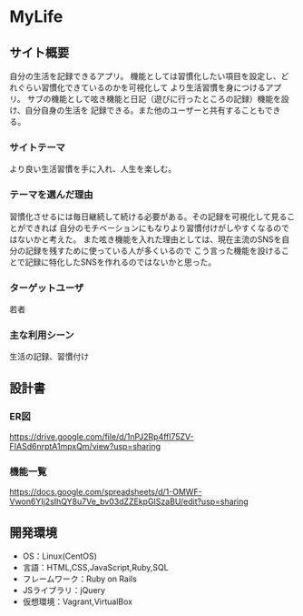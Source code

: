 
# MyLife

## サイト概要
自分の生活を記録できるアプリ。
機能としては習慣化したい項目を設定し、どれぐらい習慣化できているのかを可視化して
より生活習慣を身につけるアプリ。
サブの機能として呟き機能と日記（遊びに行ったところの記録）機能を設け、自分自身の生活を
記録できる。また他のユーザーと共有することもできる。

### サイトテーマ
より良い生活習慣を手に入れ、人生を楽しむ。

### テーマを選んだ理由
習慣化させるには毎日継続して続ける必要がある。その記録を可視化して見ることができれば
自分のモチベーションにもなりより習慣付けがしやすくなるのではないかと考えた。
また呟き機能を入れた理由としては、現在主流のSNSを自分の記録を残すために使っている人が多くいるので
こう言った機能を設けることで記録に特化したSNSを作れるのではないかと思った。


### ターゲットユーザ
若者

### 主な利用シーン
生活の記録、習慣付け

## 設計書
### ER図
https://drive.google.com/file/d/1nPJ2Rp4ffl75ZV-FIASd6nrptA1mpxQm/view?usp=sharing

### 機能一覧
https://docs.google.com/spreadsheets/d/1-OMWF-Vwon6YIj2sIhQY8u7Ve_bv03dZZEkpGISzaBU/edit?usp=sharing

## 開発環境
- OS：Linux(CentOS)
- 言語：HTML,CSS,JavaScript,Ruby,SQL
- フレームワーク：Ruby on Rails
- JSライブラリ：jQuery
- 仮想環境：Vagrant,VirtualBox

